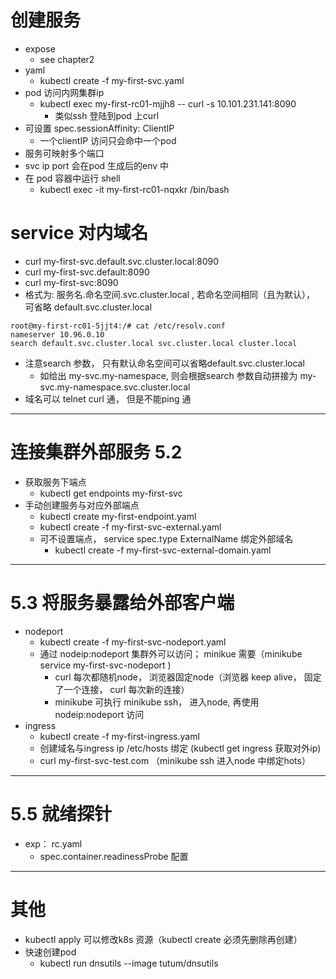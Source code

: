 # 创建服务
- expose
  - see chapter2
- yaml
  - kubectl create -f my-first-svc.yaml
- pod 访问内网集群ip
  - kubectl exec my-first-rc01-mjjh8 -- curl -s 10.101.231.141:8090
    - 类似ssh 登陆到pod 上curl
- 可设置 spec.sessionAffinity: ClientIP
  - 一个clientIP 访问只会命中一个pod
- 服务可映射多个端口
- svc ip port 会在pod 生成后的env 中
- 在 pod 容器中运行 shell
  - kubectl exec -it my-first-rc01-nqxkr /bin/bash

# service 对内域名
- curl my-first-svc.default.svc.cluster.local:8090
- curl my-first-svc.default:8090
- curl my-first-svc:8090
- 格式为: 服务名.命名空间.svc.cluster.local , 若命名空间相同（且为默认）， 可省略 default.svc.cluster.local
```
root@my-first-rc01-5jjt4:/# cat /etc/resolv.conf 
nameserver 10.96.0.10
search default.svc.cluster.local svc.cluster.local cluster.local
```
  - 注意search 参数， 只有默认命名空间可以省略default.svc.cluster.local
    - 如给出 my-svc.my-namespace, 则会根据search 参数自动拼接为 my-svc.my-namespace.svc.cluster.local
  - 域名可以 telnet curl 通， 但是不能ping 通

---
# 连接集群外部服务 5.2
- 获取服务下端点
  - kubectl get endpoints my-first-svc
- 手动创建服务与对应外部端点
  - kubectl create my-first-endpoint.yaml
  - kubectl create -f my-first-svc-external.yaml
  - 可不设置端点， service spec.type ExternalName 绑定外部域名
    - kubectl create -f my-first-svc-external-domain.yaml

---
# 5.3 将服务暴露给外部客户端
- nodeport
  - kubectl create -f my-first-svc-nodeport.yaml
  - 通过 nodeip:nodeport 集群外可以访问； minikue 需要（minikube service my-first-svc-nodeport )
    - curl 每次都随机node， 浏览器固定node（浏览器 keep alive， 固定了一个连接， curl 每次新的连接）
    - minikube 可执行 minikube ssh， 进入node, 再使用 nodeip:nodeport 访问
- ingress
  - kubectl create -f my-first-ingress.yaml
  - 创建域名与ingress ip /etc/hosts 绑定 (kubectl get ingress 获取对外ip)
  - curl my-first-svc-test.com （minikube ssh 进入node 中绑定hots）

---
# 5.5 就绪探针
- exp： rc.yaml
  - spec.container.readinessProbe 配置

---
# 其他
- kubectl apply 可以修改k8s 资源（kubectl create 必须先删除再创建）
- 快速创建pod
  - kubectl run dnsutils --image tutum/dnsutils
